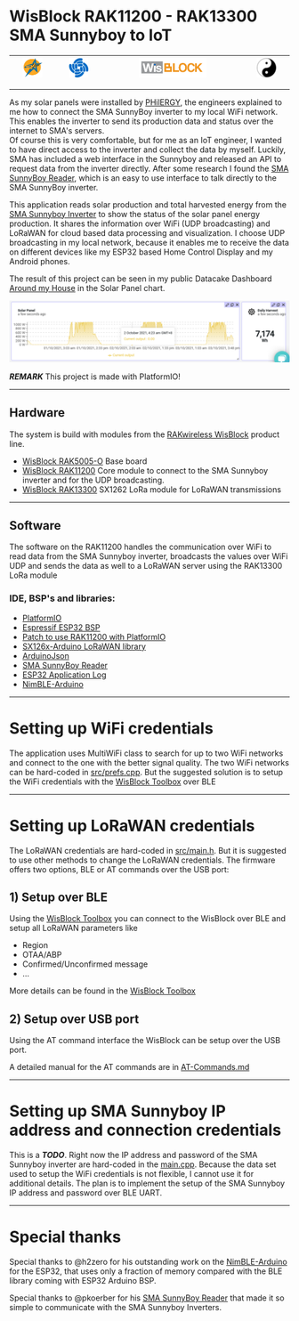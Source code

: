 # WisBlock RAK11200 - RAK13300 SMA Sunnyboy to IoT    

| <center><img src="./assets/rakstar.jpg" alt="RAKstar" width=50%></center>  | <center><img src="./assets/RAK-Whirls.png" alt="RAKWireless" width=50%></center> | <center><img src="./assets/WisBlock.png" alt="WisBlock" width=50%></center> | <center><img src="./assets/Yin_yang-48x48.png" alt="BeeGee" width=50%></center>  |
| -- | -- | -- | -- |

----

As my solar panels were installed by [PHilERGY](https://www.philergy.com/), the engineers explained to me how to connect the SMA SunnyBoy inverter to my local WiFi network. This enables the inverter to send its production data and status over the internet to SMA's servers.    
Of course this is very comfortable, but for me as an IoT engineer, I wanted to have direct access to the inverter and collect the data by myself. Luckily, SMA has included a web interface in the Sunnyboy and released an API to request data from the inverter directly.
After some research I found the [SMA SunnyBoy Reader](https://github.com/pkoerber/SMA-SunnyBoy-Reader), which is an easy to use interface to talk directly to the SMA SunnyBoy inverter.    

This application reads solar production and total harvested energy from the [SMA Sunnyboy Inverter](https://www.sma.de/en/products/solarinverters/sunny-boy-15-20-25.html) to show the status of the solar panel energy production.
It shares the information over WiFi (UDP broadcasting) and LoRaWAN for cloud based data processing and visualization.
I choose UDP broadcasting in my local network, because it enables me to receive the data on different devices like my ESP32 based Home Control Display and my Android phones.

The result of this project can be seen in my public Datacake Dashboard [Around my House](https://app.datacake.de/dashboard/d/b6acccc0-2264-42d4-aec9-94148d7eb76f) in the Solar Panel chart.    

![Datacake](./assets/Datacake.png)    

_**REMARK**_
This project is made with PlatformIO!

----

## Hardware 

The system is build with modules from the [RAKwireless WisBlock](https://docs.rakwireless.com/Product-Categories/WisBlock/) product line. 
- [WisBlock RAK5005-O](https://docs.rakwireless.com/Product-Categories/WisBlock/RAK5005-O/Overview/) Base board
- [WisBlock RAK11200](https://docs.rakwireless.com/Product-Categories/WisBlock/RAK11200/Overview/) Core module to connect to the SMA Sunnyboy inverter and for the UDP broadcasting.
- [WisBlock RAK13300](https://docs.rakwireless.com/Product-Categories/WisBlock/RAK13300/Overview) SX1262 LoRa module for LoRaWAN transmissions

----

## Software
The software on the RAK11200 handles the communication over WiFi to read data from the SMA Sunnyboy inverter, broadcasts the values over WiFi UDP and sends the data as well to a LoRaWAN server using the RAK13300 LoRa module

### IDE, BSP's and libraries:
- [PlatformIO](https://platformio.org/install)
- [Espressif ESP32 BSP](https://docs.platformio.org/en/latest/boards/index.html#espressif-32)
- [Patch to use RAK11200 with PlatformIO](https://github.com/RAKWireless/WisBlock/tree/master/PlatformIO/RAK11200)
- [SX126x-Arduino LoRaWAN library](https://github.com/beegee-tokyo/SX126x-Arduino)
- [ArduinoJson](https://github.com/bblanchon/ArduinoJson.git)
- [SMA SunnyBoy Reader](https://github.com/pkoerber/SMA-SunnyBoy-Reader)
- [ESP32 Application Log](https://github.com/beegee-tokyo/ESP32-MyLog)
- [NimBLE-Arduino](https://github.com/h2zero/NimBLE-Arduino)

----

# Setting up WiFi credentials
The application uses MultiWiFi class to search for up to two WiFi networks and connect to the one with the better signal quality.
The two WiFi networks can be hard-coded in [src/prefs.cpp](./src/prefs.cpp).
But the suggested solution is to setup the WiFi credentials with the [WisBlock Toolbox](https://play.google.com/store/apps/details?id=tk.giesecke.wisblock_toolbox) over BLE

----

# Setting up LoRaWAN credentials
The LoRaWAN credentials are hard-coded in [src/main.h](./src/main.h). But it is suggested to use other methods to change the LoRaWAN credentials. The firmware offers two options, BLE or AT commands over the USB port:

## 1) Setup over BLE
Using the [WisBlock Toolbox](https://play.google.com/store/apps/details?id=tk.giesecke.wisblock_toolbox) you can connect to the WisBlock over BLE and setup all LoRaWAN parameters like
- Region
- OTAA/ABP
- Confirmed/Unconfirmed message
- ...

More details can be found in the [WisBlock Toolbox](https://github.com/beegee-tokyo/WisBlock-Toolbox)

## 2) Setup over USB port
Using the AT command interface the WisBlock can be setup over the USB port.

A detailed manual for the AT commands are in [AT-Commands.md](./AT-Commands.md)

----

# Setting up SMA Sunnyboy IP address and connection credentials
This is a _**TODO**_. Right now the IP address and password of the SMA Sunnyboy inverter are hard-coded in the [main.cpp](./MHC-Sunnyboy-RAK13300/src/main.cpp). Because the data set used to setup the WiFi credentials is not flexible, I cannot use it for additional details. 
The plan is to implement the setup of the SMA Sunnyboy IP address and password over BLE UART.

----

# Special thanks

Special thanks to @h2zero for his outstanding work on the [NimBLE-Arduino](https://github.com/h2zero/NimBLE-Arduino) for the ESP32, that uses only a fraction of memory compared with the BLE library coming with ESP32 Arduino BSP.

Special thanks to @pkoerber for his [SMA SunnyBoy Reader](https://github.com/pkoerber/SMA-SunnyBoy-Reader) that made it so simple to communicate with the SMA Sunnyboy Inverters.